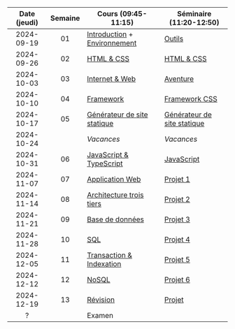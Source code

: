 | Date (jeudi) | Semaine | Cours (09:45-11:15)                                            | Séminaire (11:20-12:50)                            |
| :----------: | :-----: | -------------------------------------------------------------- | -------------------------------------------------- |
|  2024-09-19  |   01    | [Introduction](/docs/intro) + [Environnement](/docs/cours/env) | [Outils](/docs/seminaire/outils)                   |
|  2024-09-26  |   02    | [HTML & CSS](/docs/cours/html-css)                             | [HTML & CSS](/docs/seminaire/html-css)             |
|  2024-10-03  |   03    | [Internet & Web](/docs/cours/internet-web)                     | [Aventure](/docs/seminaire/aventure)               |
|  2024-10-10  |   04    | [Framework](/docs/cours/framework)                             | [Framework CSS](/docs/seminaire/framework-css)     |
|  2024-10-17  |   05    | [Générateur de site statique](/docs/cours/ssg)                 | [Générateur de site statique](/docs/seminaire/ssg) |
|  2024-10-24  |         | _Vacances_                                                     | _Vacances_                                         |
|  2024-10-31  |   06    | [JavaScript & TypeScript](/docs/cours/js-ts)                   | [JavaScript](/docs/seminaire/javascript)           |
|  2024-11-07  |   07    | [Application Web](/docs/cours/app)                             | [Projet 1](/docs/seminaire/projet#semaine-1)       |
|  2024-11-14  |   08    | [Architecture trois tiers](/docs/cours/architecture)           | [Projet 2](/docs/seminaire/projet#semaine-2)       |
|  2024-11-21  |   09    | [Base de données](/docs/cours/database)                        | [Projet 3](/docs/seminaire/projet#semaine-3)       |
|  2024-11-28  |   10    | [SQL](/docs/cours/sql)                                         | [Projet 4](/docs/seminaire/projet#semaine-4)       |
|  2024-12-05  |   11    | [Transaction & Indexation](/docs/cours/txn-idx)                | [Projet 5](/docs/seminaire/projet#semaine-5)       |
|  2024-12-12  |   12    | [NoSQL](/docs/cours/nosql)                                     | [Projet 6](/docs/seminaire/projet#semaine-6)       |
|  2024-12-19  |   13    | [Révision](/docs/cours/revision)                               | [Projet](/docs/seminaire/projet)                   |
|      ?       |         | Examen                                                         |                                                    |
